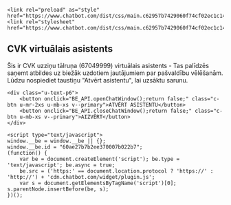     <link rel="preload" as="style" href="https://www.chatbot.com/dist/css/main.c62957b7429060f74cf02ec1c146b77a23ed6bff7e8a94dab51dfc6bcf100b3a.css">
    <link rel="stylesheet" href="https://www.chatbot.com/dist/css/main.c62957b7429060f74cf02ec1c146b77a23ed6bff7e8a94dab51dfc6bcf100b3a.css">

<section class="o-container u-hidden u-Py-2xl" id="widget" style="display: block;">
    <div class="u-maxw-6 u-pb-2xs">
        <h1 class="u-text-p2 u-Mb-xs">CVK virtuālais asistents</h1>
        <p class="u-text-p5 u-Mb-sm">
            Šis ir CVK uzziņu tālruņa (67049999) virtuālais asistents -
            Tas palīdzēs saņemt atbildes uz biežāk uzdotiem jautājumiem par pašvaldību vēlēšanām.
            Lūdzu nospiediet taustiņu "Atvērt asistentu", lai uzsāktu sarunu.
        </p>
    </div>

    <div class="u-text-p6">
        <button onclick="BE_API.openChatWindow();return false;" class="c-btn u-mr-2xs u-mb-xs v--primary">ATVĒRT ASISTENTU</button>
        <button onclick="BE_API.closeChatWindow();return false;" class="c-btn u-mb-xs v--primary">AIZVĒRT</button>
    </div>
    
    <script type="text/javascript">
    window.__be = window.__be || {};
    window.__be.id = "60ae27b7b2ee370007b022b7";
    (function() {
        var be = document.createElement('script'); be.type = 'text/javascript'; be.async = true;
        be.src = ('https:' == document.location.protocol ? 'https://' : 'http://') + 'cdn.chatbot.com/widget/plugin.js';
        var s = document.getElementsByTagName('script')[0]; s.parentNode.insertBefore(be, s);
    })();
</script>
    
</section>




